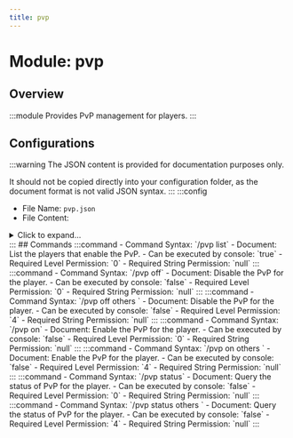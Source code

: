 ```yaml
---
title: pvp
---
```



# Module: pvp

## Overview
:::module
Provides PvP management for players.
:::
## Configurations
:::warning
The JSON content is provided for documentation purposes only.

It should not be copied directly into your configuration folder, as the document format is not valid JSON syntax.
:::
:::config
- File Name: `pvp.json`
- File Content: 
<details>

<summary>Click to expand...</summary>

```json showLineNumbers title="config/fuji/modules/pvp/pvp.json"
{
  "whitelist": []
}
```
</details>
:::
## Commands
:::command
- Command Syntax: `/pvp list`
- Document: List the players that enable the PvP.
- Can be executed by console: `true`
- Required Level Permission: `0`
- Required String Permission: `null`
:::
:::command
- Command Syntax: `/pvp off`
- Document: Disable the PvP for the player.
- Can be executed by console: `false`
- Required Level Permission: `0`
- Required String Permission: `null`
:::
:::command
- Command Syntax: `/pvp off others <PlayerCollection others>`
- Document: Disable the PvP for the player.
- Can be executed by console: `false`
- Required Level Permission: `4`
- Required String Permission: `null`
:::
:::command
- Command Syntax: `/pvp on`
- Document: Enable the PvP for the player.
- Can be executed by console: `false`
- Required Level Permission: `0`
- Required String Permission: `null`
:::
:::command
- Command Syntax: `/pvp on others <PlayerCollection others>`
- Document: Enable the PvP for the player.
- Can be executed by console: `false`
- Required Level Permission: `4`
- Required String Permission: `null`
:::
:::command
- Command Syntax: `/pvp status`
- Document: Query the status of PvP for the player.
- Can be executed by console: `false`
- Required Level Permission: `0`
- Required String Permission: `null`
:::
:::command
- Command Syntax: `/pvp status others <PlayerCollection others>`
- Document: Query the status of PvP for the player.
- Can be executed by console: `false`
- Required Level Permission: `4`
- Required String Permission: `null`
:::
